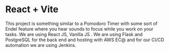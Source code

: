 # React + Vite

This project is something similar to a Pomodoro Timer with some sort of Endel feature where you hear sounds to focus while you work on your tasks. We are using React JS, Vanilla JS . We are using Flask and PostgreSQL for the back end and hosting with AWS EC@ and for our CI/CD automation we are using Jenkins.